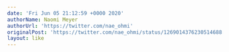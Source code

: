 ```yaml
---
date: 'Fri Jun 05 21:12:59 +0000 2020'
authorName: Naomi Meyer
authorUrl: 'https://twitter.com/nae_ohmi'
originalPost: 'https://twitter.com/nae_ohmi/status/1269014376230514688'
layout: like
---
```

